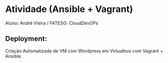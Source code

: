 
# Atividade (Ansible + Vagrant)




Aluno: André Vieira / FATESG: CloudDevOPs


## Deployment:

Criação Automatizada de VM com Wordpress em Virtualbox com Vagrant + Ansible.

